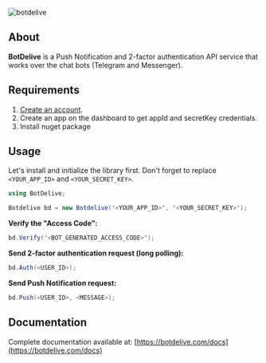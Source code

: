 ![botdelive](https://botdelive.com/images/logo.png)

About
-------------

**BotDelive** is a Push Notification and 2-factor authentication API service that works over the chat bots (Telegram and Messenger).

Requirements
-------------

1. [Create an account](https://botdelive.com/login).
2. Create an app on the dashboard to get appId and secretKey credentials.
3. Install nuget package

Usage
-------------

Let's install and initialize the library first. Don't forget to replace `<YOUR_APP_ID>` and `<YOUR_SECRET_KEY>`.
```c#
using BotDelive;

Botdelive bd = new Botdelive('<YOUR_APP_ID>', '<YOUR_SECRET_KEY>');
```

**Verify the "Access Code":**
```c#
bd.Verify('<BOT_GENERATED_ACCESS_CODE>');
```

**Send 2-factor authentication request (long polling):**
```c#
bd.Auth(<USER_ID>);
```

**Send Push Notification request:**
```c#
bd.Push(<USER_ID>, <MESSAGE>);
```

Documentation
-------------

Complete documentation available at: [https://botdelive.com/docs](https://botdelive.com/docs)
